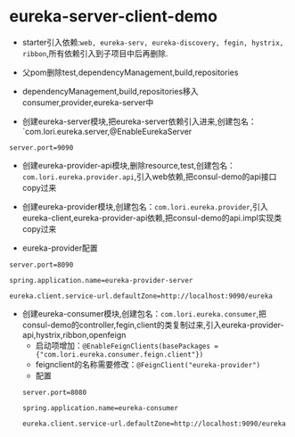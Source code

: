 # eureka-server-client-demo
* starter引入依赖:`web, eureka-serv, eureka-discovery, fegin, hystrix, ribbon`,所有依赖引入到子项目中后再删除.
 * 父pom删除test,dependencyManagement,build,repositories
 * dependencyManagement,build,repositories移入consumer,provider,eureka-server中

* 创建eureka-server模块,把eureka-server依赖引入进来,创建包名：`com.lori.eureka.server,@EnableEurekaServer
```properties
server.port=9090
```

* 创建eureka-provider-api模块,删除resource,test,创建包名：`com.lori.eureka.provider.api`,引入web依赖,把consul-demo的api接口copy过来

* 创建eureka-provider模块,创建包名：`com.lori.eureka.provider`,引入eureka-client,eureka-provider-api依赖,把consul-demo的api.impl实现类copy过来

* eureka-provider配置
```properties
server.port=8090

spring.application.name=eureka-provider-server

eureka.client.service-url.defaultZone=http://localhost:9090/eureka
````

* 创建eureka-consumer模块,创建包名：`com.lori.eureka.consumer`,把consul-demo的controller,fegin,client的类复制过来,引入eureka-provider-api,hystrix,ribbon,openfeign
  * 启动项增加：`@EnableFeignClients(basePackages = {"com.lori.eureka.consumer.feign.client"})`
  * feignclient的名称需要修改：`@FeignClient("eureka-provider")`
  * 配置
  ```properties
  server.port=8080

  spring.application.name=eureka-consumer
  
  eureka.client.service-url.defaultZone=http://localhost:9090/eureka
  ```
